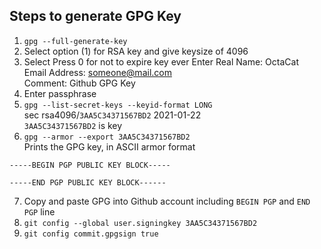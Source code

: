 ## Steps to generate GPG Key
1. `gpg --full-generate-key`
2. Select option (1) for RSA key and give keysize of 4096
3. Select Press 0 for not to expire key ever
Enter Real Name: OctaCat<br>
Email Address: someone@mail.com<br>
Comment: Github GPG Key<br>
4. Enter passphrase
5. `gpg --list-secret-keys --keyid-format LONG`<br>
sec rsa4096/`3AA5C34371567BD2` 2021-01-22<br>
`3AA5C34371567BD2` is key<br>
6. `gpg --armor --export 3AA5C34371567BD2`<br>
Prints the GPG key, in ASCII armor format
```
-----BEGIN PGP PUBLIC KEY BLOCK-----

-----END PGP PUBLIC KEY BLOCK------
```
7. Copy and paste GPG into Github account including `BEGIN PGP` and `END PGP` line
8. `git config --global user.signingkey 3AA5C34371567BD2`
9. `git config commit.gpgsign true`
